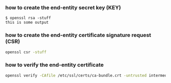 ### how to create the end-entity secret key (KEY)

```console
$ openssl rsa -stuff
this is some output
```

### how to create the end-entity certificate signature request (CSR)

```bash
openssl csr -stuff
```

### how to verify the end-entity certificate

```bash
openssl verify -CAfile /etc/ssl/certs/ca-bundle.crt -untrusted intermediate-bundle.crt end-entity.crt
```

